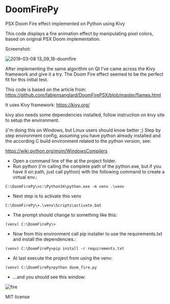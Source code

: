 # DoomFirePy
PSX Doom Fire effect implemented on Python using Kivy

This code displays a fire animation effect by manipulating pixel colors, based on original PSX Doom implementation.

Screenshot:

![2019-03-08 13_09_18-doomfire](https://user-images.githubusercontent.com/2021800/54040157-7c284780-41a3-11e9-85f5-d63cbeb726b9.png)


After implementing the same algorithm on Qt I've came across the Kivy framework and give it a try. The Doom Fire effect seemed to be the perfect fit for this initial test.

This code is based on the article from:
https://github.com/fabiensanglard/DoomFirePSX/blob/master/flames.html

It uses Kivy framework:
https://kivy.org/

kivy also needs some dependencies installed, follow instruction on kivy site to setup the environment.

(i'm doing this on Windows, but Linux users should know better ;)
Step by step environment config, assuming you have python already installed and the according C build environment related to the python version, see:

https://wiki.python.org/moin/WindowsCompilers

* Open a  command line of the at the project folder.
* Run python (i'm calling the complete path of the python.exe, but if you have it on path, just call python) with the following command to create a virtual env.:

`C:\DoomFirePy\>c:\Python34\python.exe -m venv .\venv`

* Next step is to activate this venv

`C:\DoomFirePy\>.\venv\Scripts\activate.bat`

* The prompt should change to something like this:

`(venv) C:\DoomFirePy\>`

* Now from this environment call pip installer to use the requirements.txt and install the dependencies.:

`(venv) C:\DoomFirePy>pip install -r requirements.txt`

* At last execute the project from using the venv:

`(venv) C:\DoomFirePy>python doom_fire.py`

* ...and you should see this window:

![fire](https://user-images.githubusercontent.com/2021800/58626911-49768280-82ac-11e9-84d0-7c9cac54511e.gif)

MIT license
